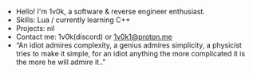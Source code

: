 - Hello! I'm 1v0k, a software & reverse engineer enthusiast.
- Skills: Lua / currently learning C++
- Projects: nil
- Contact me: 1v0k(discord) or 1v0k1@proton.me
- “An idiot admires complexity, a genius admires simplicity, a physicist tries to make it simple, for an idiot anything the more complicated it is the more he will admire it.."
